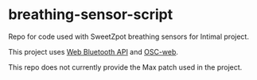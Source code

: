 # breathing-sensor-script
Repo for code used with SweetZpot breathing sensors for Intimal project.

This project uses [Web Bluetooth API](https://googlechrome.github.io/samples/web-bluetooth/) and [OSC-web](https://github.com/automata/osc-web).

This repo does not currently provide the Max patch used in the project.
